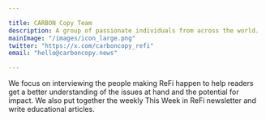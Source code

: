 ```yaml
---

title: CARBON Copy Team
description: A group of passionate individuals from across the world.
mainImage: "/images/icon_large.png"
twitter: "https://x.com/carboncopy_refi"
email: "hello@carboncopy.news"

---
```


We focus on interviewing the people making ReFi happen to help readers get a better understanding of the issues at hand and the potential for impact. We also put together the weekly This Week in ReFi newsletter and write educational articles.